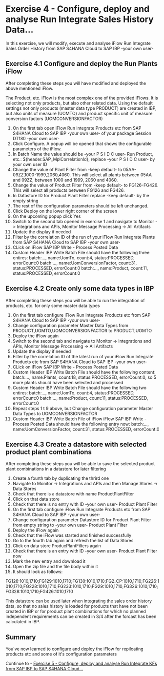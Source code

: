 # Exercise 4 - Configure, deploy and analyse Run Integrate Sales History Data...

In this exercise, we will modify, execute and analyse iFlow Run Integrate Sales Order History from SAP S4HANA Cloud to SAP IBP -your own user-

## Exercise 4.1 Configure and deploy the Run Plants iFlow

After completing these steps you will have modified and deployed the above mentioned iFlow.

The Product, etc. iFlow is the most complex one of the provided iFlows. It is selecting not only products, but also other related data. Using the default settings not only products (master data type PRODUCT) are created in IBP, but also units of measure (UOMTO) and product specific unit of measure conversion factors (UOMCONVERSIONFACTOR)

1. On the first tab open iFlow Run Integrate Products etc from SAP S4HANA Cloud to SAP IBP -your own user- of your package Session DT180 -your own user-
2. Click Configure. A popup will be opened that shows the configurable parameters of the iFlow.
3. In Batch Name the value should be -your P S I D C user- Run Product, etc.: ${header.SAP_MplCorrelationId}, replace -your P S I D C user- by your own user ID
4. Change the value of Plant Filter from -keep default- to 05AA-09ZZ,1000-1999,2060,4060. This will select all plants between 05AA and 09ZZ, between 1000 and 1999, 2060 and 4060.
4. Change the value of Product Filter from -keep default- to FG126-FG426. This will select all products between FG126 and FG426.
5. In Datastore ID for Product Plant Filter replace -keep default- by the empty string
7. The rest of the configuration parameters should be left unchanged.
8. Click Deploy on the lower right corner of the screen
9. On the upcoming popup click Yes
10. Switch to the second tab opened in exercise 1 and navigate to Monitor -> Integrations and APIs, Monitor Message Processing -> All Artifacts
11. Update the display if needed
12. Filter by the correlation ID of the run of your iFlow Run Integrate Plants from SAP S4HANA Cloud to SAP IBP -your own user-
13. CLick on iFlow SAP IBP Write - Process Posted Data
14. Custom Header IBP Write Batch File should have the following three entires:
batch:..., name:UomTo, count:4, status:PROCESSED, errorCount:0
batch:..., name:UomConversionFactor, count:31, status:PROCESSED, errorCount:0
batch:..., name:Product, count:11, status:PROCESSED, errorCount:0

## Exercise 4.2 Create only some data types in IBP

After completing these steps you will be able to run the integration of products, etc. for only some master data types

1. On the first tab configure iFlow Run Integrate Products etc from SAP S4HANA Cloud to SAP IBP -your own user-
2. Change configuration parameter Master Data Types from PRODUCT,UOMTO,UOMCONVERSIONFACTOR to PRODUCT,UOMTO
3. Deploy the iFlow again
4. Switch to the second tab and navigate to Monitor -> Integrations and APIs, Monitor Message Processing -> All Artifacts
5. Update the display if needed
6. Filter by the correlation ID of the latest run of your iFlow Run Integrate Products etc from SAP S4HANA Cloud to SAP IBP -your own user-
7. CLick on iFlow SAP IBP Write - Process Posted Data
8. Custom Header IBP Write Batch File should have the following content: batch:..., name:Plants, count:18, status:PROCESSED, errorCount:0, so 5 more plants should have been selected and processed
9. Custom Header IBP Write Batch File should have the following two entires:
batch:..., name:UomTo, count:4, status:PROCESSED, errorCount:0
batch:..., name:Product, count:11, status:PROCESSED, errorCount:0
10. Repeat steps 1 t 9 above, but Change configuration parameter Master Data Types to UOMCONVERSIONFACTOR
11. Custom Header IBP Write Batch File of iFlow iFlow SAP IBP Write - Process Posted Data should have the following  entry now:
batch:..., name:UomConversionFactor, count:31, status:PROCESSED, errorCount:0

## Exercise 4.3 Create a datastore with selected product plant combinations

After completing these steps you will be able to save the selected product plant combinations in a datastore for later filtering

1. Create a fourth tab by duplicating the thrird one
2. Navigate to Monitor -> Integrations and APIs and then Manage Stores -> Data Stores
3. Check that there is a datastore with name ProductPlantFilter
4. Click on that data store
5. Check that there is no entry with ID -your own user- Product Plant Filter
6. On the first tab configure iFlow Run Integrate Products etc from SAP S4HANA Cloud to SAP IBP -your own user-
7. Change configuration parameter Datastore ID for Product Plant Filter from empty string to -your own user- Product Plant Filter
3. Deploy the iFlow again
4. Check that the iFlow was started and finished successfully
5. Go to the fourth tab again and refresh the list of Data Stores
6. Click on data store ProducPlantFilters again
5. Check that there is an entry with ID -your own user- Product Plant Filter now
6. Mark the new entry and download it
7. Open the zip file and the file body within it
8. It should look as follows:
<?xml version="1.0" encoding="utf-8"?><S4ProductPlantFilter>FG126:1010,1710;FG129:1010,1710;FG130:1010,1710;FG2_CP:1010,1710;FG226:1010,1710;FG228:1010,1710;FG233:1010,1710;FG29:1010,1710;FG326:1010,1710;FG328:1010,1710;FG426:1010,1710</S4ProductPlantFilter>

This datastore can be used later when integrating the sales order history data, so that no sales history is loaded for products that have not been created in IBP or for product plant combinations for which no planned independent requirements can be created in S/4 after the forcast has been calculated in IBP.

## Summary

You've now learned to configure and deploy the iFlow for repilcating products etc and some of it's configuration parameters

Continue to - [Exercise 5 - Configure, deploy and analyse Run Integrate KFs from SAP IBP to SAP S4HANA Cloud...](../ex5/README.md)


